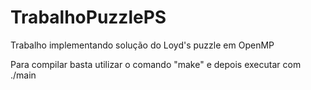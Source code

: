 # TrabalhoPuzzlePS
Trabalho implementando solução do Loyd's puzzle em OpenMP

Para compilar basta utilizar o comando "make" e depois executar com ./main
